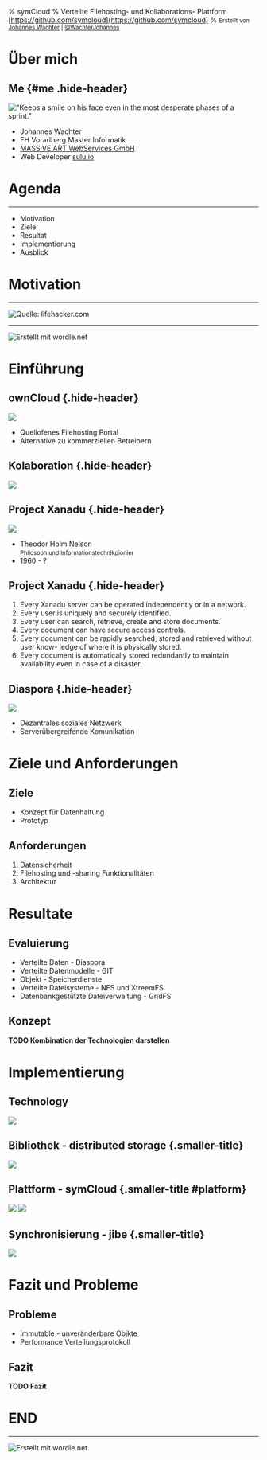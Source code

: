 % symCloud
% Verteilte Filehosting- und Kollaborations- Plattform [https://github.com/symcloud](https://github.com/symcloud)
% <small>Erstellt von [Johannes Wachter](https://github.com/wachterjohannes) | [\@WachterJohannes](https://twitter.com/WachterJohannes)</small>

# Über mich
 
## Me {#me .hide-header}

!["Keeps a smile on his face even in the most desperate phases of a sprint."](img/me.jpg)

* Johannes Wachter
* FH Vorarlberg Master Informatik
* [MASSIVE ART WebServices GmbH](http://www.massiveart.com/de/)
* Web Developer [sulu.io](http://www.sulu.io/)

# Agenda

***

* Motivation
* Ziele
* Resultat
* Implementierung
* Ausblick

# Motivation

***

![<small>Quelle: [lifehacker.com](http://lifehacker.com)</small>](img/filehosting_provider.jpg)

***

![<small>Erstellt mit [wordle.net](http://www.wordle.net)</small>](img/snowden_tag_cloud.png)

# Einführung

## ownCloud {.hide-header}

![](img/owncloud-logo.png)

* Quellofenes Filehosting Portal
* Alternative zu kommerziellen Betreibern

## Kolaboration {.hide-header}

![](img/single-question-mark.png)

## Project Xanadu {.hide-header}

![](img/xanadu-logo.png)

* Theodor Holm Nelson<br />
  <small>Philosoph und Informationstechnikpionier</small>
* 1960 - ?

## Project Xanadu {.hide-header}

1. Every Xanadu server can be operated independently or in a network.
2. Every user is uniquely and securely identified.
3. Every user can search, retrieve, create and store documents.
4. Every document can have secure access controls.
5. Every document can be rapidly searched, stored and retrieved without user know- ledge of where it is physically stored.
6. Every document is automatically stored redundantly to maintain availability even in case of a disaster.

## Diaspora {.hide-header}

![](img/diaspora-logo.png)

* Dezantrales soziales Netzwerk
* Serverübergreifende Komunikation

# Ziele und Anforderungen

## Ziele

* Konzept für Datenhaltung
* Prototyp

## Anforderungen

1. Datensicherheit
2. Filehosting und -sharing Funktionalitäten
3. Architektur

# Resultate

## Evaluierung

* Verteilte Daten - Diaspora
* Verteilte Datenmodelle - GIT
* Objekt - Speicherdienste
* Verteilte Dateisysteme - NFS und XtreemFS
* Datenbankgestützte Dateiverwaltung - GridFS

## Konzept

__TODO Kombination der Technologien darstellen__ 

# Implementierung

## Technology

![](img/symfony-php-logo.jpg)

## Bibliothek - distributed storage {.smaller-title}

![](img/distributed-storage.png)

## Plattform - symCloud {.smaller-title #platform}

![](img/sulu_symcloud_file_list.png)
![](img/sulu_symcloud_add_form.png)

## Synchronisierung - jibe {.smaller-title}

![](img/jibe.png)

# Fazit und Probleme

## Probleme 

* Immutable - unveränderbare Objkte
* Performance Verteilungsprotokoll

## Fazit

__TODO Fazit__

# END

***

![<small>Erstellt mit [wordle.net](http://www.wordle.net)</small>](img/symcloud-tag-cloud.png)
